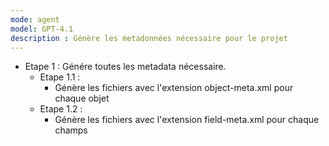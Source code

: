 ```yaml
---
mode: agent
model: GPT-4.1
description : Génère les metadonnées nécessaire pour le projet
---
```

- Etape 1 : Génére toutes les metadata nécessaire.
    - Etape 1.1 :
        - Génère les fichiers avec l'extension object-meta.xml pour chaque objet
    - Etape 1.2 :
        - Génère les fichiers avec l'extension field-meta.xml pour chaque champs 
